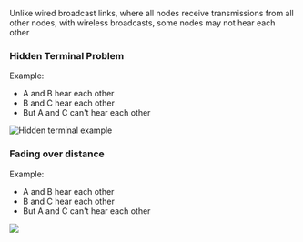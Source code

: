 Unlike wired broadcast links, where all nodes receive transmissions from all other nodes, with wireless broadcasts, some nodes may not hear each other

### Hidden Terminal Problem

Example:
- A and B hear each other
- B and C hear each other
- But A and C can't hear each other

![Hidden terminal example](Wireless/hidden-terminal.png)

### Fading over distance

Example:
- A and B hear each other
- B and C hear each other
- But A and C can't hear each other

![](Wireless/Wi-Fi/wifi-broadcast-strength-fade.png)
